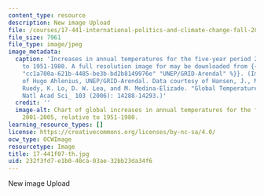 ```yaml
---
content_type: resource
description: New image Upload
file: /courses/17-441-international-politics-and-climate-change-fall-2007/232f3fd7e1b040ca03ae32bb23da34f6_17-441f07-th.jpg
file_size: 7961
file_type: image/jpeg
image_metadata:
  caption: 'Increases in annual temperatures for the five-year period 2001-2005, relative
    to 1951-1980. A full resolution image for may be downloaded from {{% resource_link
    "cc1a700a-621b-4485-be3b-bd2b8149976e" "UNEP/GRID-Arendal" %}}. (Image courtesy
    of Hugo Ahlenius, UNEP/GRID-Arendal. Data courtesy of Hansen, J., M. Sato, R.
    Ruedy, K. Lo, D. W. Lea, and M. Medina-Elizade. "Global Temperature Change." _Proc
    Natl Acad Sci_ 103 (2006): 14288-14293.)'
  credit: ''
  image-alt: Chart of global increases in annual temperatures for the five-year period
    2001-2005, relative to 1951-1980.
learning_resource_types: []
license: https://creativecommons.org/licenses/by-nc-sa/4.0/
ocw_type: OCWImage
resourcetype: Image
title: 17-441f07-th.jpg
uid: 232f3fd7-e1b0-40ca-03ae-32bb23da34f6
---
```

New image Upload